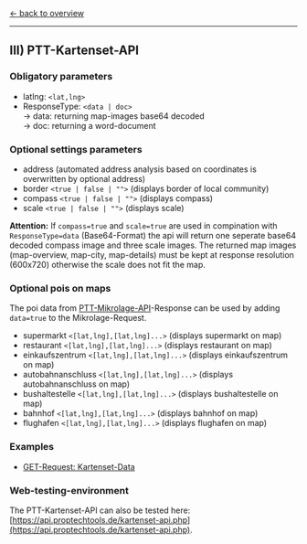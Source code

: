 [<- back to overview](README.md)
***

## III) PTT-Kartenset-API

### Obligatory parameters
* latlng: `<lat,lng>`
* ResponseType: `<data | doc>`<br>
   -> data: returning map-images base64 decoded <br>
   -> doc: returning a word-document<br>

### Optional settings parameters

 * address (automated address analysis based on coordinates is overwritten by optional address)
 * border `<true | false | "">` (displays border of local community)
 * compass `<true | false | "">` (displays compass)
 * scale `<true | false | "">` (displays scale)
 
**Attention:** If `compass=true` and `scale=true` are used in compination with `ResponseType=data` (Base64-Format) the api will return one seperate base64 decoded compass image and three scale images. The returned map images (map-overview, map-city, map-details) must be kept at response resolution (600x720) otherwise the scale does not fit the map.

### Optional pois on maps
The poi data from [PTT-Mikrolage-API](https://github.com/PropTechTools/PTT-API-Solutions/blob/master/ptt-mikro-api.md#optional-api-settings-parameters)-Response
can be used by adding `data=true` to the Mikrolage-Request.

 * supermarkt `<[lat,lng],[lat,lng]...>` (displays supermarkt on map)
 * restaurant `<[lat,lng],[lat,lng]...>` (displays restaurant on map)
 * einkaufszentrum `<[lat,lng],[lat,lng]...>` (displays einkaufszentrum on map)
 * autobahnanschluss `<[lat,lng],[lat,lng]...>` (displays autobahnanschluss on map)
 * bushaltestelle `<[lat,lng],[lat,lng]...>` (displays bushaltestelle on map)
 * bahnhof `<[lat,lng],[lat,lng]...>` (displays bahnhof on map)
 * flughafen `<[lat,lng],[lat,lng]...>` (displays flughafen on map)

### Examples

* [GET-Request: Kartenset-Data](examples/kartenset-api-001-data.md)

### Web-testing-environment 
The PTT-Kartenset-API can also be tested here: [https://api.proptechtools.de/kartenset-api.php](https://api.proptechtools.de/kartenset-api.php).
